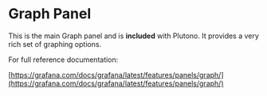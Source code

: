 # Graph Panel

This is the main Graph panel and is **included** with Plutono. It provides a very rich set of graphing options.

For full reference documentation:

[https://grafana.com/docs/grafana/latest/features/panels/graph/](https://grafana.com/docs/grafana/latest/features/panels/graph/)
